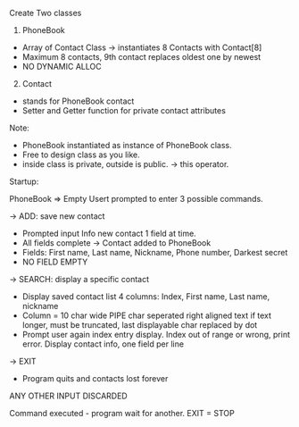 Create Two classes

1. PhoneBook
-	Array of Contact Class -> instantiates 8 Contacts with Contact[8]
-	Maximum 8 contacts, 9th contact replaces oldest one by newest
-	NO DYNAMIC ALLOC

2. Contact
-	stands for PhoneBook contact
-	Setter and Getter function for private contact attributes

Note:
-	PhoneBook instantiated as instance of PhoneBook class.
-	Free to design class as you like. 
-	inside class is private, outside is public. -> this operator.

Startup:

PhoneBook => Empty
Usert prompted to enter 3 possible commands.

-> ADD:	save new contact
-	Prompted input Info new contact 1 field at time.
-	All fields complete -> Contact added to PhoneBook
-	Fields: First name, Last name, Nickname, Phone number, Darkest secret
-	NO FIELD EMPTY <br>

-> SEARCH:	display a specific contact
-	Display saved contact list 4 columns: Index, First name, Last name, nickname
-	Column = 10 char wide	PIPE char seperated		right aligned text	if text longer, must be truncated, last displayable char replaced by dot
-	Prompt user again index entry display. Index out of range or wrong, print error. Display contact info, one field per line<br>

-> EXIT
-	Program quits and contacts lost forever

ANY OTHER INPUT DISCARDED

Command executed - program wait for another. EXIT = STOP